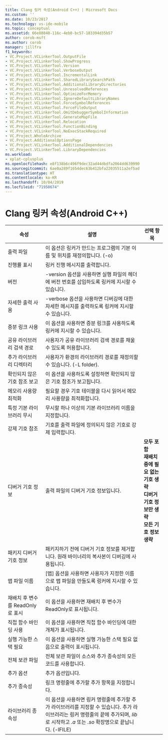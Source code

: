 ```yaml
---
title: Clang 링커 속성(Android C++) | Microsoft Docs
ms.custom: ''
ms.date: 10/23/2017
ms.technology: vs-ide-mobile
ms.topic: conceptual
ms.assetid: 66e88848-116c-4eb0-bc57-183394d35b57
author: corob-msft
ms.author: corob
manager: jillfra
f1_keywords:
- VC.Project.VCLinkerTool.OutputFile
- VC.Project.VCLinkerTool.ShowProgress
- VC.Project.VCLinkerTool.Version
- VC.Project.VCLinkerTool.VerboseOutput
- VC.Project.VCLinkerTool.IncrementalLink
- VC.Project.VCLinkerTool.SharedLibrarySearchPath
- VC.Project.VCLinkerTool.AdditionalLibraryDirectories
- VC.Project.VCLinkerTool.UnresolvedReferences
- VC.Project.VCLinkerTool.OptimizeForMemory
- VC.Project.VCLinkerTool.IgnoreDefaultLibraryNames
- VC.Project.VCLinkerTool.ForceSymbolReferences
- VC.Project.VCLinkerTool.ForceFileOutput
- VC.Project.VCLinkerTool.OmitDebuggerSymbolInformation
- VC.Project.VCLinkerTool.GenerateMapFile
- VC.Project.VCLinkerTool.Relocation
- VC.Project.VCLinkerTool.FunctionBinding
- VC.Project.VCLinkerTool.NoExecStackRequired
- VC.Project.WholeArchive
- VC.Project.AdditionalOptionsPage
- VC.Project.VCLinkerTool.AdditionalDependencies
- VC.Project.VCLinkerTool.LibraryDependencies
ms.workload:
- xplat-cplusplus
ms.openlocfilehash: e8f138b6c496f9dec32ad44dbdfa2064dd639990
ms.sourcegitcommit: 6ae0a289f1654dec63b412bfa22035511a2ef5ad
ms.translationtype: HT
ms.contentlocale: ko-KR
ms.lasthandoff: 10/04/2019
ms.locfileid: "71950674"
---
```

# <a name="clang-linker-properties-android-c"></a>Clang 링커 속성(Android C++)

속성 | 설명 | 선택 항목
--- | ---| ---
출력 파일 | 이 옵션은 링커가 만드는 프로그램의 기본 이름 및 위치를 재정의합니다. (-o)
진행률 표시 | 링커 진행 메시지를 출력합니다.
버전 | -version 옵션을 사용하면 실행 파일의 헤더에 버전 번호를 삽입하도록 링커에 지시할 수 있습니다.
자세한 출력 사용 | -verbose 옵션을 사용하면 디버깅에 대한 자세한 메시지를 출력하도록 링커에 지시할 수 있습니다.
증분 링크 사용 | 이 옵션을 사용하면 증분 링크를 사용하도록 링커에 지시할 수 있습니다.
공유 라이브러리 검색 경로 | 사용자가 공유 라이브러리 검색 경로를 채울 수 있도록 허용합니다.
추가 라이브러리 디렉터리 | 사용자가 환경의 라이브러리 경로를 재정의할 수 있습니다. (-L folder).
확인되지 않은 기호 참조 보고 | 이 옵션을 사용하도록 설정하면 확인되지 않은 기호 참조가 보고됩니다.
메모리 사용량 최적화 | 필요할 경우 기호 테이블을 다시 읽어서 메모리 사용량을 최적화합니다.
특정 기본 라이브러리 무시 | 무시할 하나 이상의 기본 라이브러리 이름을 지정합니다.
강제 기호 참조 | 기호를 출력 파일에 정의되지 않은 기호로 강제 입력합니다.
디버거 기호 정보 | 출력 파일의 디버거 기호 정보입니다. | **모두 포함**<br>**재배치 중에 필요 없는 기호 생략**<br>**디버거 기호 정보만 생략**<br>**모든 기호 정보 생략**<br>
패키지 디버거 기호 정보 | 패키지하기 전에 디버거 기호 정보를 제거합니다.  원래 바이너리의 복사본이 디버깅에 사용됩니다.
맵 파일 이름 | [맵] 옵션을 사용하면 사용자가 지정한 이름으로 맵 파일을 만들도록 링커에 지시할 수 있습니다.
재배치 후 변수를 ReadOnly로 표시 | 이 옵션을 사용하면 재배치 후 변수가 ReadOnly로 표시됩니다.
직접 함수 바인딩 사용 | 이 옵션을 사용하면 직접 함수 바인딩에 대한 개체가 표시됩니다.
실행 가능한 스택 필요 | 이 옵션을 사용하면 실행 가능한 스택 필요 없음으로 출력이 표시됩니다.
전체 보관 파일 | 전체 보관 파일이 소스와 추가 종속성의 모든 코드를 사용합니다.
추가 옵션 | 추가 옵션입니다.
추가 종속성 | 링크 명령줄에 추가할 추가 항목을 지정합니다.
라이브러리 종속성 | 이 옵션을 사용하면 링커 명령줄에 추가할 추가 라이브러리를 지정할 수 있습니다. 추가 라이브러리는 링커 명령줄의 끝에 추가되며, *lib*로 시작하고 *.a* 또는 *.so* 확장명으로 끝납니다.  (-lFILE)
